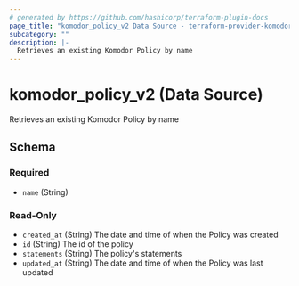 ```yaml
---
# generated by https://github.com/hashicorp/terraform-plugin-docs
page_title: "komodor_policy_v2 Data Source - terraform-provider-komodor"
subcategory: ""
description: |-
  Retrieves an existing Komodor Policy by name
---
```


# komodor_policy_v2 (Data Source)

Retrieves an existing Komodor Policy by name



<!-- schema generated by tfplugindocs -->
## Schema

### Required

- `name` (String)

### Read-Only

- `created_at` (String) The date and time of when the Policy was created
- `id` (String) The id of the policy
- `statements` (String) The policy's statements
- `updated_at` (String) The date and time of when the Policy was last updated
